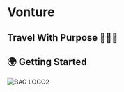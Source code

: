 # Vonture

## Travel With Purpose 🛫🇪🇬

## 🌍 Getting Started

![BAG LOGO2](https://github.com/Rana2113/Vonture/assets/146140834/28ac3bb5-816e-4281-aabf-d1998448788b)

